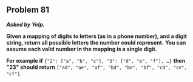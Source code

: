 ## Problem 81

***Asked by Yelp.***

**Given a mapping of digits to letters (as in a phone number), and a digit string, return all possible letters the number could represent.**
**You can assume each valid number in the mapping is a single digit.**

**For example if** `{"2": ["a", "b", "c"], "3": ["d", "e", "f"], …}` **then "23" should return** `["ad", "ae", "af", "bd", "be", "bf", "cd", "ce", "cf"]`.
